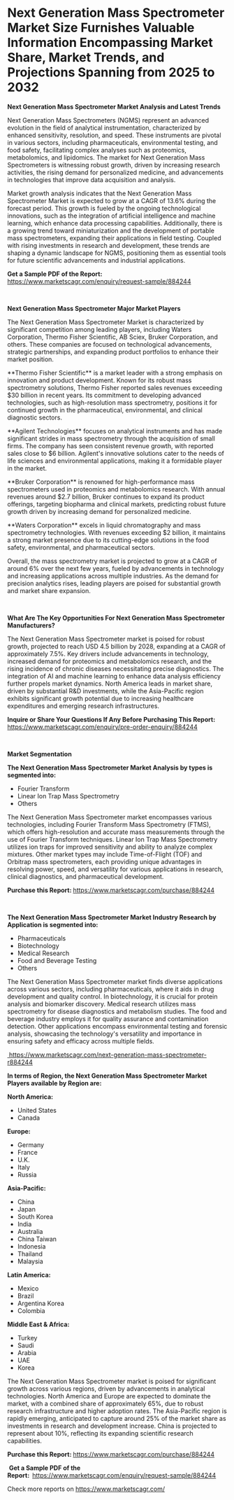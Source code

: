 <p><h1>Next Generation Mass Spectrometer Market Size Furnishes Valuable Information Encompassing Market Share, Market Trends, and Projections Spanning from 2025 to 2032</h1></p><p><strong>Next Generation Mass Spectrometer Market Analysis and Latest Trends</strong></p>
<p><p>Next Generation Mass Spectrometers (NGMS) represent an advanced evolution in the field of analytical instrumentation, characterized by enhanced sensitivity, resolution, and speed. These instruments are pivotal in various sectors, including pharmaceuticals, environmental testing, and food safety, facilitating complex analyses such as proteomics, metabolomics, and lipidomics. The market for Next Generation Mass Spectrometers is witnessing robust growth, driven by increasing research activities, the rising demand for personalized medicine, and advancements in technologies that improve data acquisition and analysis.</p><p>Market growth analysis indicates that the Next Generation Mass Spectrometer Market is expected to grow at a CAGR of 13.6% during the forecast period. This growth is fueled by the ongoing technological innovations, such as the integration of artificial intelligence and machine learning, which enhance data processing capabilities. Additionally, there is a growing trend toward miniaturization and the development of portable mass spectrometers, expanding their applications in field testing. Coupled with rising investments in research and development, these trends are shaping a dynamic landscape for NGMS, positioning them as essential tools for future scientific advancements and industrial applications.</p></p>
<p><strong>Get a Sample PDF of the Report:&nbsp;</strong> <a href="https://www.marketscagr.com/enquiry/request-sample/884244?utm_campaign=2322&utm_medium=2&utm_source=Github&utm_content=ia&utm_term=25022025&utm_id=next-generation-mass-spectrometer">https://www.marketscagr.com/enquiry/request-sample/884244</a></p>
<p>&nbsp;</p>
<p><strong>Next Generation Mass Spectrometer Major Market Players</strong></p>
<p><p>The Next Generation Mass Spectrometer Market is characterized by significant competition among leading players, including Waters Corporation, Thermo Fisher Scientific, AB Sciex, Bruker Corporation, and others. These companies are focused on technological advancements, strategic partnerships, and expanding product portfolios to enhance their market position.</p><p>**Thermo Fisher Scientific** is a market leader with a strong emphasis on innovation and product development. Known for its robust mass spectrometry solutions, Thermo Fisher reported sales revenues exceeding $30 billion in recent years. Its commitment to developing advanced technologies, such as high-resolution mass spectrometry, positions it for continued growth in the pharmaceutical, environmental, and clinical diagnostic sectors.</p><p>**Agilent Technologies** focuses on analytical instruments and has made significant strides in mass spectrometry through the acquisition of small firms. The company has seen consistent revenue growth, with reported sales close to $6 billion. Agilent's innovative solutions cater to the needs of life sciences and environmental applications, making it a formidable player in the market.</p><p>**Bruker Corporation** is renowned for high-performance mass spectrometers used in proteomics and metabolomics research. With annual revenues around $2.7 billion, Bruker continues to expand its product offerings, targeting biopharma and clinical markets, predicting robust future growth driven by increasing demand for personalized medicine.</p><p>**Waters Corporation** excels in liquid chromatography and mass spectrometry technologies. With revenues exceeding $2 billion, it maintains a strong market presence due to its cutting-edge solutions in the food safety, environmental, and pharmaceutical sectors. </p><p>Overall, the mass spectrometry market is projected to grow at a CAGR of around 6% over the next few years, fueled by advancements in technology and increasing applications across multiple industries. As the demand for precision analytics rises, leading players are poised for substantial growth and market share expansion.</p></p>
<p>&nbsp;</p>
<p><strong>What Are The Key Opportunities For Next Generation Mass Spectrometer Manufacturers?</strong></p>
<p><p>The Next Generation Mass Spectrometer market is poised for robust growth, projected to reach USD 4.5 billion by 2028, expanding at a CAGR of approximately 7.5%. Key drivers include advancements in technology, increased demand for proteomics and metabolomics research, and the rising incidence of chronic diseases necessitating precise diagnostics. The integration of AI and machine learning to enhance data analysis efficiency further propels market dynamics. North America leads in market share, driven by substantial R&D investments, while the Asia-Pacific region exhibits significant growth potential due to increasing healthcare expenditures and emerging research infrastructures.</p></p>
<p><strong>Inquire or Share Your Questions If Any Before Purchasing This Report:</strong> <a href="https://www.marketscagr.com/enquiry/pre-order-enquiry/884244?utm_campaign=2322&utm_medium=2&utm_source=Github&utm_content=ia&utm_term=25022025&utm_id=next-generation-mass-spectrometer">https://www.marketscagr.com/enquiry/pre-order-enquiry/884244</a></p>
<p>&nbsp;</p>
<p><strong>Market Segmentation</strong></p>
<p><strong>The Next Generation Mass Spectrometer Market Analysis by types is segmented into:</strong></p>
<p><ul><li>Fourier Transform</li><li>Linear Ion Trap Mass Spectrometry</li><li>Others</li></ul></p>
<p><p>The Next Generation Mass Spectrometer market encompasses various technologies, including Fourier Transform Mass Spectrometry (FTMS), which offers high-resolution and accurate mass measurements through the use of Fourier Transform techniques. Linear Ion Trap Mass Spectrometry utilizes ion traps for improved sensitivity and ability to analyze complex mixtures. Other market types may include Time-of-Flight (TOF) and Orbitrap mass spectrometers, each providing unique advantages in resolving power, speed, and versatility for various applications in research, clinical diagnostics, and pharmaceutical development.</p></p>
<p><strong>Purchase this Report:&nbsp;</strong><a href="https://www.marketscagr.com/purchase/884244?utm_campaign=2322&utm_medium=2&utm_source=Github&utm_content=ia&utm_term=25022025&utm_id=next-generation-mass-spectrometer">https://www.marketscagr.com/purchase/884244</a></p>
<p>&nbsp;</p>
<p><strong>The Next Generation Mass Spectrometer Market Industry Research by Application is segmented into:</strong></p>
<p><ul><li>Pharmaceuticals</li><li>Biotechnology</li><li>Medical Research</li><li>Food and Beverage Testing</li><li>Others</li></ul></p>
<p><p>The Next Generation Mass Spectrometer market finds diverse applications across various sectors, including pharmaceuticals, where it aids in drug development and quality control. In biotechnology, it is crucial for protein analysis and biomarker discovery. Medical research utilizes mass spectrometry for disease diagnostics and metabolism studies. The food and beverage industry employs it for quality assurance and contamination detection. Other applications encompass environmental testing and forensic analysis, showcasing the technology's versatility and importance in ensuring safety and efficacy across multiple fields.</p></p>
<p><a href="https://www.marketscagr.com/next-generation-mass-spectrometer-r884244?utm_campaign=2322&utm_medium=2&utm_source=Github&utm_content=ia&utm_term=25022025&utm_id=next-generation-mass-spectrometer">&nbsp;https://www.marketscagr.com/next-generation-mass-spectrometer-r884244</a></p>
<p><strong>In terms of Region, the Next Generation Mass Spectrometer Market Players available by Region are:</strong></p>
<p>
    <p> <strong> North America: </strong>
        <ul>
            <li>United States</li>
            <li>Canada</li>
        </ul>
        </p> 
    <p> <strong> Europe: </strong>
        <ul>
            <li>Germany</li>
            <li>France</li>
            <li>U.K.</li>
            <li>Italy</li>
            <li>Russia</li>
        </ul>
        </p> 
    <p> <strong> Asia-Pacific: </strong>
        <ul>
            <li>China</li>
            <li>Japan</li>
            <li>South Korea</li>
            <li>India</li>
            <li>Australia</li>
            <li>China Taiwan</li>
            <li>Indonesia</li>
            <li>Thailand</li>
            <li>Malaysia</li>
        </ul>
        </p> 
    <p> <strong> Latin America: </strong>
        <ul>
            <li>Mexico</li>
            <li>Brazil</li>
            <li>Argentina Korea</li>
            <li>Colombia</li>
        </ul>
        </p> 
    <p> <strong> Middle East & Africa: </strong>
        <ul>
            <li>Turkey</li>
            <li>Saudi</li>
            <li>Arabia</li>
            <li>UAE</li>
            <li>Korea</li>
        </ul>
    </p>
    </p>
<p><p>The Next Generation Mass Spectrometer market is poised for significant growth across various regions, driven by advancements in analytical technologies. North America and Europe are expected to dominate the market, with a combined share of approximately 65%, due to robust research infrastructure and higher adoption rates. The Asia-Pacific region is rapidly emerging, anticipated to capture around 25% of the market share as investments in research and development increase. China is projected to represent about 10%, reflecting its expanding scientific research capabilities.</p></p>
<p><strong>Purchase this Report: </strong><a href="https://www.marketscagr.com/purchase/884244?utm_campaign=2322&utm_medium=2&utm_source=Github&utm_content=ia&utm_term=25022025&utm_id=next-generation-mass-spectrometer">https://www.marketscagr.com/purchase/884244</a></p>
<p>&nbsp;<strong>Get a Sample PDF of the Report:&nbsp;&nbsp;</strong><a href="https://www.marketscagr.com/enquiry/request-sample/884244?utm_campaign=2322&utm_medium=2&utm_source=Github&utm_content=ia&utm_term=25022025&utm_id=next-generation-mass-spectrometer">https://www.marketscagr.com/enquiry/request-sample/884244</a></p>
<p><strong></strong></p>
<p>Check more reports on <a href="https://www.marketscagr.com/?utm_campaign=2322&utm_medium=2&utm_source=Github&utm_content=ia&utm_term=25022025&utm_id=next-generation-mass-spectrometer">https://www.marketscagr.com/</a></p>